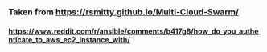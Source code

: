 ### Taken from https://rsmitty.github.io/Multi-Cloud-Swarm/

#### https://www.reddit.com/r/ansible/comments/b417g8/how_do_you_authenticate_to_aws_ec2_instance_with/